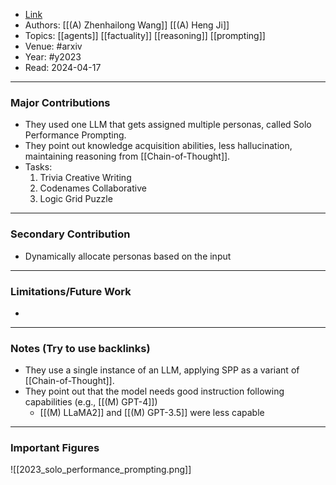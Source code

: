 - [Link](https://arxiv.org/pdf/2307.05300.pdf)
- Authors: [[(A) Zhenhailong Wang]] [[(A) Heng Ji]]
- Topics: [[agents]] [[factuality]] [[reasoning]] [[prompting]]
- Venue: #arxiv
- Year: #y2023
- Read: 2024-04-17

---
### Major Contributions

- They used one LLM that gets assigned multiple personas, called Solo Performance Prompting. 
- They point out knowledge acquisition abilities, less hallucination, maintaining reasoning from [[Chain-of-Thought]].
- Tasks: 
	1) Trivia Creative Writing  
	2) Codenames Collaborative  
	3) Logic Grid Puzzle

---
### Secondary Contribution

- Dynamically allocate personas based on the input

---
### Limitations/Future Work

- 
---
### Notes (Try to use backlinks)

- They use a single instance of an LLM, applying SPP as a variant of [[Chain-of-Thought]].
- They point out that the model needs good instruction following capabilities (e.g., [[(M) GPT-4]])
	- [[(M) LLaMA2]] and [[(M) GPT-3.5]] were less capable
---
### Important Figures

![[2023_solo_performance_prompting.png]]